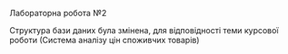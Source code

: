 Лабораторна робота №2

Структура бази даних була змінена, для відповідності теми курсової роботи
(Система аналізу цін споживчих товарів)